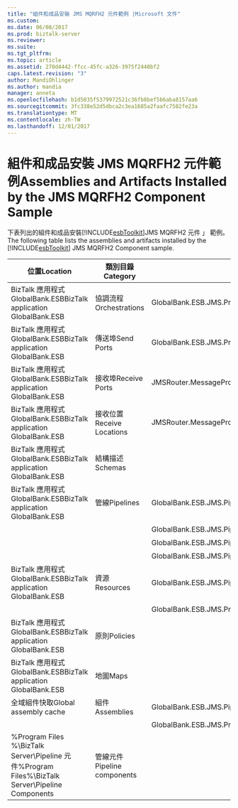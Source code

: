 ```yaml
---
title: "組件和成品安裝 JMS MQRFH2 元件範例 |Microsoft 文件"
ms.custom: 
ms.date: 06/08/2017
ms.prod: biztalk-server
ms.reviewer: 
ms.suite: 
ms.tgt_pltfrm: 
ms.topic: article
ms.assetid: 270d4442-ffcc-45fc-a326-3975f2440bf2
caps.latest.revision: "3"
author: MandiOhlinger
ms.author: mandia
manager: anneta
ms.openlocfilehash: b1d5035f5379972521c36fb8bef5b6aba8157aa6
ms.sourcegitcommit: 3fc338e52d5dbca2c3ea1685a2faafc7582fe23a
ms.translationtype: MT
ms.contentlocale: zh-TW
ms.lasthandoff: 12/01/2017
---
```

# <a name="assemblies-and-artifacts-installed-by-the-jms-mqrfh2-component-sample"></a><span data-ttu-id="858df-102">組件和成品安裝 JMS MQRFH2 元件範例</span><span class="sxs-lookup"><span data-stu-id="858df-102">Assemblies and Artifacts Installed by the JMS MQRFH2 Component Sample</span></span>
<span data-ttu-id="858df-103">下表列出的組件和成品安裝[!INCLUDE[esbToolkit](../includes/esbtoolkit-md.md)]JMS MQRFH2 元件 」 範例。</span><span class="sxs-lookup"><span data-stu-id="858df-103">The following table lists the assemblies and artifacts installed by the [!INCLUDE[esbToolkit](../includes/esbtoolkit-md.md)] JMS MQRFH2 Component sample.</span></span>  
  
|<span data-ttu-id="858df-104">位置</span><span class="sxs-lookup"><span data-stu-id="858df-104">Location</span></span>|<span data-ttu-id="858df-105">類別目錄</span><span class="sxs-lookup"><span data-stu-id="858df-105">Category</span></span>|<span data-ttu-id="858df-106">名稱和版本的元件</span><span class="sxs-lookup"><span data-stu-id="858df-106">Name and version of the component</span></span>|  
|--------------|--------------|---------------------------------------|  
|<span data-ttu-id="858df-107">BizTalk 應用程式 GlobalBank.ESB</span><span class="sxs-lookup"><span data-stu-id="858df-107">BizTalk application GlobalBank.ESB</span></span>|<span data-ttu-id="858df-108">協調流程</span><span class="sxs-lookup"><span data-stu-id="858df-108">Orchestrations</span></span>|<span data-ttu-id="858df-109">GlobalBank.ESB.JMS.Processes.JMSRouter</span><span class="sxs-lookup"><span data-stu-id="858df-109">GlobalBank.ESB.JMS.Processes.JMSRouter</span></span>|  
|<span data-ttu-id="858df-110">BizTalk 應用程式 GlobalBank.ESB</span><span class="sxs-lookup"><span data-stu-id="858df-110">BizTalk application GlobalBank.ESB</span></span>|<span data-ttu-id="858df-111">傳送埠</span><span class="sxs-lookup"><span data-stu-id="858df-111">Send Ports</span></span>|<span data-ttu-id="858df-112">GlobalBank.ESB.JMS.Processes_1.0.0.0_GlobalBank.ESB.JMS.Processes.JMSRouter_DestinationProcessing_c2c8b2b87f54180a</span><span class="sxs-lookup"><span data-stu-id="858df-112">GlobalBank.ESB.JMS.Processes_1.0.0.0_GlobalBank.ESB.JMS.Processes.JMSRouter_DestinationProcessing_c2c8b2b87f54180a</span></span>|  
|<span data-ttu-id="858df-113">BizTalk 應用程式 GlobalBank.ESB</span><span class="sxs-lookup"><span data-stu-id="858df-113">BizTalk application GlobalBank.ESB</span></span>|<span data-ttu-id="858df-114">接收埠</span><span class="sxs-lookup"><span data-stu-id="858df-114">Receive Ports</span></span>|<span data-ttu-id="858df-115">JMSRouter.MessageProcessing</span><span class="sxs-lookup"><span data-stu-id="858df-115">JMSRouter.MessageProcessing</span></span>|  
|<span data-ttu-id="858df-116">BizTalk 應用程式 GlobalBank.ESB</span><span class="sxs-lookup"><span data-stu-id="858df-116">BizTalk application GlobalBank.ESB</span></span>|<span data-ttu-id="858df-117">接收位置</span><span class="sxs-lookup"><span data-stu-id="858df-117">Receive Locations</span></span>|<span data-ttu-id="858df-118">JMSRouter.MessageProcessing_MQS</span><span class="sxs-lookup"><span data-stu-id="858df-118">JMSRouter.MessageProcessing_MQS</span></span>|  
|<span data-ttu-id="858df-119">BizTalk 應用程式 GlobalBank.ESB</span><span class="sxs-lookup"><span data-stu-id="858df-119">BizTalk application GlobalBank.ESB</span></span>|<span data-ttu-id="858df-120">結構描述</span><span class="sxs-lookup"><span data-stu-id="858df-120">Schemas</span></span>||  
|<span data-ttu-id="858df-121">BizTalk 應用程式 GlobalBank.ESB</span><span class="sxs-lookup"><span data-stu-id="858df-121">BizTalk application GlobalBank.ESB</span></span>|<span data-ttu-id="858df-122">管線</span><span class="sxs-lookup"><span data-stu-id="858df-122">Pipelines</span></span>|<span data-ttu-id="858df-123">GlobalBank.ESB.JMS.Pipelines.JMS_PassthroughReceive 1.0.0.0 版</span><span class="sxs-lookup"><span data-stu-id="858df-123">GlobalBank.ESB.JMS.Pipelines.JMS_PassthroughReceive Version 1.0.0.0</span></span>|  
|||<span data-ttu-id="858df-124">GlobalBank.ESB.JMS.Pipelines.JMS_PassthroughSend 1.0.0.0 版</span><span class="sxs-lookup"><span data-stu-id="858df-124">GlobalBank.ESB.JMS.Pipelines.JMS_PassthroughSend Version 1.0.0.0</span></span>|  
|||<span data-ttu-id="858df-125">GlobalBank.ESB.JMS.Pipelines.JMS_XMLReceive 1.0.0.0 版</span><span class="sxs-lookup"><span data-stu-id="858df-125">GlobalBank.ESB.JMS.Pipelines.JMS_XMLReceive Version 1.0.0.0</span></span>|  
|||<span data-ttu-id="858df-126">GlobalBank.ESB.JMS.Pipelines.JMS_XMLSend 1.0.0.0 版</span><span class="sxs-lookup"><span data-stu-id="858df-126">GlobalBank.ESB.JMS.Pipelines.JMS_XMLSend Version 1.0.0.0</span></span>|  
|<span data-ttu-id="858df-127">BizTalk 應用程式 GlobalBank.ESB</span><span class="sxs-lookup"><span data-stu-id="858df-127">BizTalk application GlobalBank.ESB</span></span>|<span data-ttu-id="858df-128">資源</span><span class="sxs-lookup"><span data-stu-id="858df-128">Resources</span></span>|<span data-ttu-id="858df-129">GlobalBank.ESB.JMS.Pipelines 1.0.0.0 版</span><span class="sxs-lookup"><span data-stu-id="858df-129">GlobalBank.ESB.JMS.Pipelines Version 1.0.0.0</span></span>|  
|||<span data-ttu-id="858df-130">GlobalBank.ESB.JMS.Processes 1.0.0.0 版</span><span class="sxs-lookup"><span data-stu-id="858df-130">GlobalBank.ESB.JMS.Processes Version 1.0.0.0</span></span>|  
|<span data-ttu-id="858df-131">BizTalk 應用程式 GlobalBank.ESB</span><span class="sxs-lookup"><span data-stu-id="858df-131">BizTalk application GlobalBank.ESB</span></span>|<span data-ttu-id="858df-132">原則</span><span class="sxs-lookup"><span data-stu-id="858df-132">Policies</span></span>||  
|<span data-ttu-id="858df-133">BizTalk 應用程式 GlobalBank.ESB</span><span class="sxs-lookup"><span data-stu-id="858df-133">BizTalk application GlobalBank.ESB</span></span>|<span data-ttu-id="858df-134">地圖</span><span class="sxs-lookup"><span data-stu-id="858df-134">Maps</span></span>||  
|<span data-ttu-id="858df-135">全域組件快取</span><span class="sxs-lookup"><span data-stu-id="858df-135">Global assembly cache</span></span>|<span data-ttu-id="858df-136">組件</span><span class="sxs-lookup"><span data-stu-id="858df-136">Assemblies</span></span>|<span data-ttu-id="858df-137">GlobalBank.ESB.JMS.Pipelines 1.0.0.0 版</span><span class="sxs-lookup"><span data-stu-id="858df-137">GlobalBank.ESB.JMS.Pipelines Version 1.0.0.0</span></span>|  
|||<span data-ttu-id="858df-138">GlobalBank.ESB.JMS.Processes 1.0.0.0 版</span><span class="sxs-lookup"><span data-stu-id="858df-138">GlobalBank.ESB.JMS.Processes Version 1.0.0.0</span></span>|  
|<span data-ttu-id="858df-139">%Program Files %\\BizTalk Server\Pipeline 元件</span><span class="sxs-lookup"><span data-stu-id="858df-139">%Program Files%\\BizTalk Server\Pipeline Components</span></span>|<span data-ttu-id="858df-140">管線元件</span><span class="sxs-lookup"><span data-stu-id="858df-140">Pipeline components</span></span>||